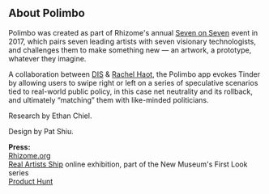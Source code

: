 
## About Polimbo
Polimbo was created as part of Rhizome's annual [Seven on Seven](https://rhizome.org/editorial/2017/apr/21/seven-on-seven-2017/) event in 2017, which pairs seven leading artists with seven visionary technologists, and challenges them to make something new — an artwork, a prototype, whatever they imagine. 

A collaboration between [DIS](https://dis.art/) & [Rachel Haot](https://rachelhaot.com/), the Polimbo app evokes Tinder by allowing users to swipe right or left on a series of speculative scenarios tied to real-world public policy, in this case net neutrality and its rollback, and ultimately “matching” them with like-minded politicians.

Research by Ethan Chiel.

Design by Pat Shiu.



**Press:**  
[Rhizome.org](https://rhizome.org/editorial/2017/apr/21/seven-on-seven-2017/)  
[Real Artists Ship](https://archive.newmuseum.org/exhibitions/2530) online exhibition, part of the New Museum's First Look series    
[Product Hunt](https://www.producthunt.com/products/polimbo)  
